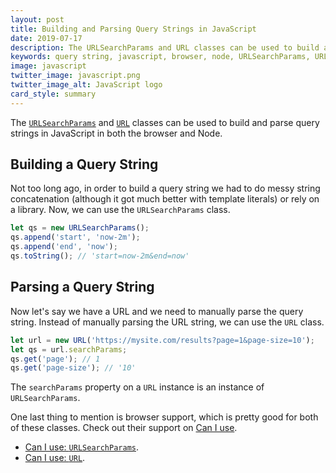 ```yaml
---
layout: post
title: Building and Parsing Query Strings in JavaScript
date: 2019-07-17
description: The URLSearchParams and URL classes can be used to build and parse query strings in JavaScript in both the browser and Node.
keywords: query string, javascript, browser, node, URLSearchParams, URL, search params, build query string, create query string, generate query string
image: javascript
twitter_image: javascript.png
twitter_image_alt: JavaScript logo
card_style: summary
---
```


The [`URLSearchParams`](https://developer.mozilla.org/en-US/docs/Web/API/URLSearchParams) and [`URL`](https://developer.mozilla.org/en-US/docs/Web/API/URL) classes can be used to build and parse query strings in JavaScript in both the browser and Node.

## Building a Query String

Not too long ago, in order to build a query string we had to do messy string concatenation (although it got much better with template literals) or rely on a library. Now, we can use the `URLSearchParams` class.

```js
let qs = new URLSearchParams();
qs.append('start', 'now-2m');
qs.append('end', 'now');
qs.toString(); // 'start=now-2m&end=now'
```

## Parsing a Query String

Now let's say we have a URL and we need to manually parse the query string. Instead of manually parsing the URL string, we can use the `URL` class.

```js
let url = new URL('https://mysite.com/results?page=1&page-size=10');
let qs = url.searchParams;
qs.get('page'); // 1
qs.get('page-size'); // '10'
```

The `searchParams` property on a `URL` instance is an instance of `URLSearchParams`.

One last thing to mention is browser support, which is pretty good for both of these classes. Check out their support on [Can I use](https://caniuse.com/).

* [Can I use: `URLSearchParams`](https://caniuse.com/#search=URLSearchParams).
* [Can I use: `URL`](https://caniuse.com/#search=URL).
